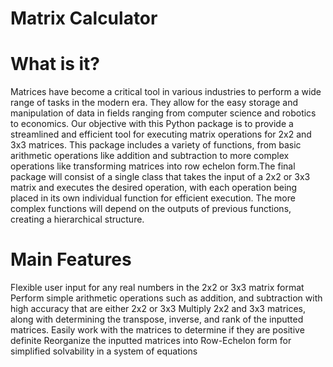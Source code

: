 # Matrix Calculator
# What is it?
Matrices have become a critical tool in various industries to perform a wide range of tasks in the modern era. They allow for the easy storage and manipulation of data in fields ranging from computer science and robotics to economics. Our objective with this Python package is to provide a streamlined and efficient tool for executing matrix operations for 2x2 and 3x3 matrices. This package includes a variety of functions, from basic arithmetic operations like addition and subtraction to more complex operations like transforming matrices into row echelon form.The final package will consist of a single class that takes the input of a 2x2 or 3x3 matrix and executes the desired operation, with each operation being placed in its own individual function for efficient execution. The more complex functions will depend on the outputs of previous functions, creating a hierarchical structure.
# Main Features
Flexible user input for any real numbers in the 2x2 or 3x3 matrix format
Perform simple arithmetic operations such as addition, and subtraction with high accuracy that are either 2x2 or 3x3 
Multiply 2x2 and 3x3 matrices, along with determining the transpose, inverse, and rank of the inputted matrices. 
Easily work with the matrices to determine if they are positive definite
Reorganize the inputted matrices into Row-Echelon form for simplified solvability in a system of equations

